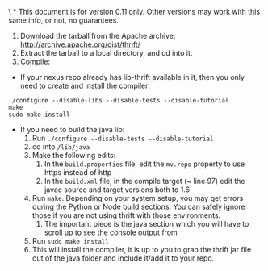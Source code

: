\ * This document is for version 0.11 only. Other versions may work with this same info, or not, no guarantees.

1. Download the tarball from the Apache archive: http://archive.apache.org/dist/thrift/
2. Extract the tarball to a local directory, and cd into it.
3. Compile:
  - If your nexus repo already has lib-thrift available in it, then you only need to create and install the compiler:
```shell
./configure --disable-libs --disable-tests --disable-tutorial
make
sudo make install
```
  - If you need to build the java lib:
	1. Run `./configure --disable-tests --disable-tutorial`
	2. cd into `/lib/java`
	3. Make the following edits:
		1. In the `build.properties` file, edit the `mv.repo` property to use https instead of http
		2. In the `build.xml` file, in the compile target (~ line 97) edit the javac source and target versions both to 1.6
	4. Run `make`. Depending on your system setup, you may get errors during the Python or Node build sections. You can safely ignore those if you are not using thrift with those environments.
		1. The important piece is the java section which you will have to scroll up to see the console output from
	5. Run `sudo make install`
	6. This will install the compiler, it is up to you to grab the thrift jar file out of the java folder and include it/add it to your repo.
